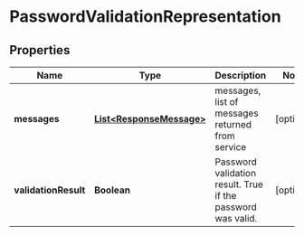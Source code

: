 
# PasswordValidationRepresentation

## Properties
Name | Type | Description | Notes
------------ | ------------- | ------------- | -------------
**messages** | [**List&lt;ResponseMessage&gt;**](ResponseMessage.md) | messages, list of messages returned from service |  [optional]
**validationResult** | **Boolean** | Password validation result. True if the password was valid. |  [optional]



